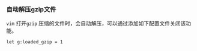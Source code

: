 ### 自动解压gzip文件

`vim` 打开`gzip` 压缩的文件时，会自动解压，可以通过添加如下配置文件关闭该功能。

```vim
let g:loaded_gzip = 1
```







